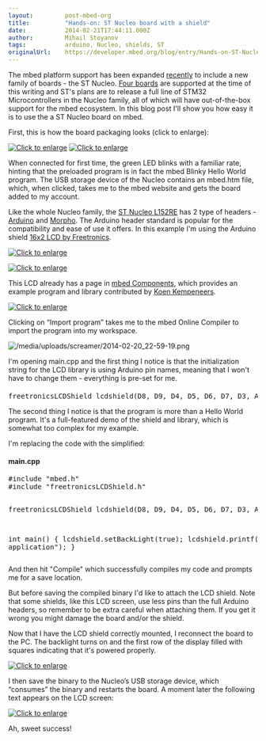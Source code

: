 ```yaml
---
layout:         post-mbed-org
title:          "Hands-on: ST Nucleo board with a shield"
date:           2014-02-21T17:44:11.000Z
author:         Mihail Stoyanov
tags:           arduino, Nucleo, shields, ST
originalUrl:    https://developer.mbed.org/blog/entry/Hands-on-ST-Nucleo-board-with-a-shield/
---
```


<p>The mbed platform support has been expanded <a href="/blog/entry/STMicroelectronics-mbed-enabled-Nucleo/">recently</a> to
  include a new family of boards - the ST Nucleo. <a href="/platforms/?tvend=10">Four boards</a> are
  supported at the time of this writing and ST&apos;s plans are to release
  a full line of STM32 Microcontrollers in the Nucleo family, all of which
  will have out-of-the-box support for the mbed ecosystem. In this blog post
  I&apos;ll show you how easy it is to use the a ST Nucleo board on mbed.</p>
<p>First, this is how the board packaging looks (click to enlarge):</p>
<p><a href="/media/uploads/screamer/st_nucleo_1.jpg"><img src="https://developer.mbed.org/thumb?filename=uploads%2Fscreamer%2Fst_nucleo_1.jpg&amp;size=400x300" alt="Click to enlarge" title="Click to enlarge"></a> 
  <a
  href="/media/uploads/screamer/st_nucleo_2.jpg">
    <img src="https://developer.mbed.org/thumb?filename=uploads%2Fscreamer%2Fst_nucleo_2.jpg&amp;size=400x300"
    alt="Click to enlarge" title="Click to enlarge">
    </a>
</p>
<p>When connected for first time, the green LED blinks with a familiar rate,
  hinting that the preloaded program is in fact the mbed Blinky Hello World
  program. The USB storage device of the Nucleo contains an mbed.htm file,
  which, when clicked, takes me to the mbed website and gets the board added
  to my account.</p>
<p>Like the whole Nucleo family, the <a href="/platforms/ST-Nucleo-L152RE">ST Nucleo L152RE</a> has
  2 type of headers - <a href="/media/platforms/ST-Nucleo-L152RE-Arduino.png">Arduino</a> and
  <a
  href="/media/uploads/screamer/st-nucleo-l152re-morpho.png">Morpho</a>. The Arduino header standard is popular for the compatibility
    and ease of use it offers. In this example I&apos;m using the Arduino shield
    <a
    href="/components/Freetronics-LCD-Shield/">16x2 LCD by Freetronics</a>.</p>
<p><a href="/media/uploads/screamer/st_nucleo_3.jpg"><img src="https://developer.mbed.org/thumb?filename=uploads%2Fscreamer%2Fst_nucleo_3.jpg&amp;size=400x300" alt="Click to enlarge" title="Click to enlarge"></a>

  <a
  href="/media/uploads/screamer/st_nucleo_3a.jpg">
    <img src="https://developer.mbed.org/thumb?filename=uploads%2Fscreamer%2Fst_nucleo_3a.jpg&amp;size=400x300"
    alt="Click to enlarge" title="Click to enlarge">
    </a>
</p>
<p>This LCD already has a page in <a href="/components/">mbed Components</a>,
  which provides an example program and library contributed by <a href="/users/KKempeneers/">Koen Kempeneers</a>.</p>
<p><a href="/components/Freetronics-LCD-Shield/"><img src="https://developer.mbed.org/thumb?filename=uploads%2Fscreamer%2F2014-02-21_16-20-14.png&amp;size=600x390" alt="Click to enlarge" title="Click to enlarge"></a>
</p>
<p>Clicking on &#x201C;Import program&#x201D; takes me to the mbed Online
  Compiler to import the program into my workspace.</p>
<p>
  <img src="https://developer.mbed.org/media/uploads/screamer/2014-02-20_22-59-19.png"
  alt="/media/uploads/screamer/2014-02-20_22-59-19.png" title="/media/uploads/screamer/2014-02-20_22-59-19.png">
</p>
<p>I&apos;m opening main.cpp and the first thing I notice is that the initialization
  string for the LCD library is using Arduino pin names, meaning that I won&apos;t
  have to change them - everything is pre-set for me.</p>
<div class="flashbox fcode">
  <h4 class="ftitle"> </h4><pre class="mbed-code" offset="0">freetronicsLCDShield lcdshield(D8, D9, D4, D5, D6, D7, D3, A0);
</pre>
</div>
<p>&#x422;he second thing I notice is that the program is more than a Hello
  World program. It&apos;s a full-featured demo of the shield and library,
  which is somewhat too complex for my example.</p>
<p>I&apos;m replacing the code with the simplified:</p>
<div class="flashbox fcode">
  <h4 class="ftitle">main.cpp</h4><pre class="mbed-code" offset="0">#include &quot;mbed.h&quot;
#include &quot;freetronicsLCDShield.h&quot;

freetronicsLCDShield lcdshield(D8, D9, D4, D5, D6, D7, D3, A0);

int main() {
    lcdshield.setBackLight(true);
    lcdshield.printf(&quot;mbed application&quot;);
}
</pre>
</div>
<p>And then hit &quot;Compile&quot; which successfully compiles my code and
  prompts me for a save location.</p>
<p>But before saving the compiled binary I&apos;d like to attach the LCD
  shield. Note that some shields, like this LCD screen, use less pins than
  the full Arduino headers, so remember to be extra careful when attaching
  them. If you get it wrong you might damage the board and/or the shield.</p>
<p>Now that I have the LCD shield correctly mounted, I reconnect the board
  to the PC. The backlight turns on and the first row of the display filled
  with squares indicating that it&apos;s powered properly.</p>
<p><a href="/media/uploads/screamer/st_nucleo_4.jpg"><img src="https://developer.mbed.org/thumb?filename=uploads%2Fscreamer%2Fst_nucleo_4.jpg&amp;size=400x300" alt="Click to enlarge" title="Click to enlarge"></a>
</p>
<p>I then save the binary to the Nucleo&#x2019;s USB storage device, which
  &#x201C;consumes&#x201D; the binary and restarts the board. A moment later
  the following text appears on the LCD screen:</p>
<p><a href="/media/uploads/screamer/st_nucleo_5.jpg"><img src="https://developer.mbed.org/thumb?filename=uploads%2Fscreamer%2Fst_nucleo_5.jpg&amp;size=400x300" alt="Click to enlarge" title="Click to enlarge"></a>
</p>
<p>Ah, sweet success!</p>
